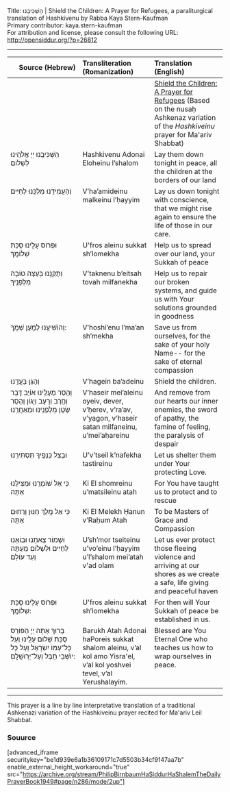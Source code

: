 <html>
<head></head>
<body>
Title: הַשְׁכִּיבֵנוּ | Shield the Children: A Prayer for Refugees, a paraliturgical translation of Hashkivenu by Rabba Kaya Stern-Kaufman<br />
Primary contributor: kaya.stern-kaufman<br />
For attribution and license, please consult the following URL: <a href="http://opensiddur.org/?p=26812">http://opensiddur.org/?p=26812</a>
<p />
<hr />

<table style="width: 100%;margin-left: auto;margin-right: auto;" class="draggable">
<thead><tr><th id="x" style="text-align: right;">Source (Hebrew)</th><th style="text-align: left;">Transliteration (Romanization)</th><th style="text-align: left;">Translation (English)</th></tr></thead>
<tbody>
<tr><td style="vertical-align:top;" width="33%">
<div class="liturgy"><span lang="he">

</span></div></td>
 
<td style="vertical-align:top;" width="33%">
<div class="english">

</div></td>
 
<td style="vertical-align:top;" width="33%">
<div class="english">
<u>Shield the Children: A Prayer for Refugees</u>
(Based on the nusaḥ Ashkenaz variation of the <em>Hashkiveinu</em> prayer for Ma'ariv Shabbat)
</div></td></tr>


<tr><td style="vertical-align:top;" width="33%">
<div class="liturgy"><span lang="he">
הַשְׁכִּיבֵֽנוּ יְיָ אֱלֹהֵֽינוּ לְשָׁלוֹם
</span></div></td>
 
<td style="vertical-align:top;" width="33%">
<div class="english">
Hashkivenu Adonai Eloheinu l’shalom
</div></td>
 
<td style="vertical-align:top;" width="33%">
<div class="english">
Lay them down tonight in peace, 
all the children at the borders of our land
</div></td></tr>


<tr><td style="vertical-align:top;" width="33%">
<div class="liturgy"><span lang="he">
וְהַעֲמִידֵֽנוּ מַלְכֵּֽנוּ 
לְחַיִּים
</span></div></td>
 
<td style="vertical-align:top;" width="33%">
<div class="english">
V’ha’amideinu malkeinu 
l’ḥayyim
</div></td>
 
<td style="vertical-align:top;" width="33%">
<div class="english">
Lay us down tonight with conscience, 
that we might rise again to ensure the life 
of those in our care. 
</div></td></tr>


<tr><td style="vertical-align:top;" width="33%">
<div class="liturgy"><span lang="he">
וּפְרוֹס עָלֵֽינוּ 
סֻכַּת שְׁלוֹמֶֽךָ
</span></div></td>
 
<td style="vertical-align:top;" width="33%">
<div class="english">
U'fros aleinu 
sukkat sh’lomekha
</div></td>
 
<td style="vertical-align:top;" width="33%">
<div class="english">
Help us to spread over our land, 
your Sukkah of peace
</div></td></tr>


<tr><td style="vertical-align:top;" width="33%">
<div class="liturgy"><span lang="he">
וְתַקְּנֵֽנוּ 
בְּעֵצָה טוֹבָה מִלְּפָנֶֽיךָ
</span></div></td>
 
<td style="vertical-align:top;" width="33%">
<div class="english">
V’taknenu 
b’eitsah tovah milfanekha
</div></td>
 
<td style="vertical-align:top;" width="33%">
<div class="english">
Help us to repair our broken systems, 
and guide us with Your solutions grounded in goodness
</div></td></tr>


<tr><td style="vertical-align:top;" width="33%">
<div class="liturgy"><span lang="he">
וְהוֹשִׁיעֵֽנוּ 
לְמַֽעַן שְׁמֶֽךָ:
</span></div></td>
 
<td style="vertical-align:top;" width="33%">
<div class="english">
V’hoshi’enu 
l’ma’an sh’mekha
</div></td>
 
<td style="vertical-align:top;" width="33%">
<div class="english">
Save us from ourselves, 
for the sake of your holy Name-- 
for the sake of eternal compassion
</div></td></tr>


<tr><td style="vertical-align:top;" width="33%">
<div class="liturgy"><span lang="he">
וְהָגֵן בַּעֲדֵֽנוּ
</span></div></td>
 
<td style="vertical-align:top;" width="33%">
<div class="english">
V’hagein ba’adeinu 
</div></td>
 
<td style="vertical-align:top;" width="33%">
<div class="english">
Shield the children. 
</div></td></tr>


<tr><td style="vertical-align:top;" width="33%">
<div class="liturgy"><span lang="he">
וְהָסֵר מֵעָלֵֽינוּ אוֹיֵב 
דֶּֽבֶר וְחֶֽרֶב וְרָעָב וְיָגוֹן
וְהָסֵר שָׂטָן מִלְפָנֵֽינוּ וּמֵאַחֲרֵֽנוּ 
</span></div></td>
 
<td style="vertical-align:top;" width="33%">
<div class="english">
V’haseir mei’aleinu oyeiv, 
dever, v’ḥerev, v’ra’av, v’yagon, 
v’haseir satan milfaneinu, u’mei’aḥareinu
</div></td>
 
<td style="vertical-align:top;" width="33%">
<div class="english">
And remove from our hearts our inner enemies, 
the sword of apathy, the famine of feeling, the paralysis of despair 
</div></td></tr>


<tr><td style="vertical-align:top;" width="33%">
<div class="liturgy"><span lang="he">
וּבְצֵל כְּנָפֶֽיךָ תַּסְתִּירֵֽנוּ
</span></div></td>
 
<td style="vertical-align:top;" width="33%">
<div class="english">
U’v’tseil k’nafekha tastireinu
</div></td>
 
<td style="vertical-align:top;" width="33%">
<div class="english">
Let us shelter them under Your protecting Love.
</div></td></tr>


<tr><td style="vertical-align:top;" width="33%">
<div class="liturgy"><span lang="he">
כִּי אֵל שׁוֹמְרֵֽנוּ וּמַצִּילֵֽנוּ אַתָּה
</span></div></td>
 
<td style="vertical-align:top;" width="33%">
<div class="english">
Ki El shomreinu u’matsileinu atah
</div></td>
 
<td style="vertical-align:top;" width="33%">
<div class="english">
For You have taught us to protect and to rescue
</div></td></tr>


<tr><td style="vertical-align:top;" width="33%">
<div class="liturgy"><span lang="he">
כִּי אֵל מֶֽלֶךְ חַנּוּן וְרַחוּם אַתָּה 
</span></div></td>
 
<td style="vertical-align:top;" width="33%">
<div class="english">
Ki El Melekh Ḥanun v’Raḥum Atah
</div></td>
 
<td style="vertical-align:top;" width="33%">
<div class="english">
To be Masters of Grace and Compassion
</div></td></tr>


<tr><td style="vertical-align:top;" width="33%">
<div class="liturgy"><span lang="he">
וּשְׁמוֹר צֵאתֵֽנוּ וּבוֹאֵֽנוּ 
לְחַיִּים וּלְשָׁלוֹם 
מֵעַתָּה וְעַד עוֹלָם
</span></div></td>
 
<td style="vertical-align:top;" width="33%">
<div class="english">
U’sh’mor tseiteinu u’vo’einu  
l’ḥayyim u’l’shalom
mei’atah v'ad olam
</div></td>
 
<td style="vertical-align:top;" width="33%">
<div class="english">
Let us ever protect those fleeing violence and arriving at our shores
as we create a safe, life giving and peaceful haven
</div></td></tr>


<tr><td style="vertical-align:top;" width="33%">
<div class="liturgy"><span lang="he">
וּפְרוֹס עָלֵֽינוּ סֻכַּת שְׁלוֹמֶֽךָ:
</span></div></td>
 
<td style="vertical-align:top;" width="33%">
<div class="english">
U'fros aleinu sukkat sh’lomekha
</div></td>
 
<td style="vertical-align:top;" width="33%">
<div class="english">
For then will Your Sukkah of peace be established in us.
</div></td></tr>


<tr><td style="vertical-align:top;" width="33%">
<div class="liturgy"><span lang="he">
בָּרוּךְ אַתָּה יְיָ 
הַפּוֹרֵס סֻכַּת שָׁלוֹם עָלֵֽינוּ 
וְעַל כָּל־עַמּוֹ יִשְׂרָאֵל 
וְעַל כָּל יוֺשְׁבֵי תֵבֶל
וְעַל־יְרֽוּשָׁלָֽםִ:
</span></div></td>
 
<td style="vertical-align:top;" width="33%">
<div class="english">
Barukh Atah Adonai 
haPoreis sukkat shalom aleinu, 
v’al kol amo Yisra'el, 
v’al kol yoshvei tevel, 
v’al Yerushalayim.
</div></td>
 
<td style="vertical-align:top;" width="33%">
<div class="english">
Blessed are You Eternal One  
who teaches us how to wrap ourselves in peace.
</div></td></tr>
</tbody></table>

<hr />

This prayer is a line by line interpretative translation of a traditional Ashkenazi variation of the Hashkiveinu prayer recited for Ma'ariv Leil Shabbat.

<h3>Souurce</h3>

[advanced_iframe securitykey="be1d939e6a1b36109171c7d5503b34cf9147aa7b" enable_external_height_workaround="true" src="https://archive.org/stream/PhilipBirnbaumHaSiddurHaShalemTheDailyPrayerBook1949#page/n286/mode/2up"]
</body>
</html>